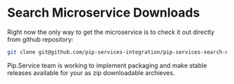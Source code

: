 # Search Microservice Downloads

Right now the only way to get the microservice is to check it out directly from github repository:

```bash
git clone git@github.com/pip-services-integration/pip-services-search-node.git
```

Pip.Service team is working to implement packaging and make stable releases available for your 
as zip downloadable archieves.
